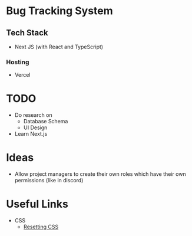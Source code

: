 # Bug Tracking System

## Tech Stack

- Next JS (with React and TypeScript)

### Hosting

- Vercel

# TODO

- Do research on
    - Database Schema
    - UI Design
- Learn Next.js

# Ideas

- Allow project managers to create their own roles which have their own permissions (like in discord)

# Useful Links

- CSS
    - [Resetting CSS](https://piccalil.li/blog/a-modern-css-reset/)
